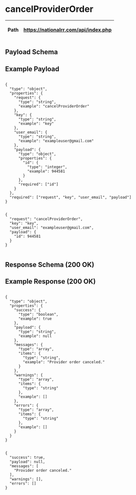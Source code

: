 <h1>cancelProviderOrder</h1>

| <p>Path</p> | <p class='remove_link'>https://nationalrr.com/api/index.php</p> |
| ----------- | --------------------------------------------------------------- |

<div class='api_container'>
<h2 class='left_title'>Payload Schema</h2>
<h2 class='right_title'>Example Payload</h2>
</div>

<div class='api_container'>

 <div class='api_schema'>
    <code>
{
  "type": "object",
  "properties": {
    "request": {
      "type": "string",
      "example": "cancelProviderOrder"
    },
    "key": {
      "type": "string",
      "example": "key"
    },
    "user_email": {
      "type": "string",
      "example": "exampleuser@gmail.com"
    },
    "payload": {
      "type": "object",
      "properties": {
        "id": {
          "type": "integer",
          "example": 944581
        }
      },
      "required": ["id"]
    }
  },
  "required": ["request", "key", "user_email", "payload"]
}
    </code>

  </div>

  <div class='api_payload'>
    <code>
{
  "request": "cancelProviderOrder",
  "key": "key",
  "user_email": "exampleuser@gmail.com",
  "payload": {
    "id": 944581
  }
}
    </code>
  </div>

</div>

<div class='api_container'>
<h2 class='left_title'>Response Schema (200 OK)</h2>
<h2 class='right_title'>Example Response (200 OK)</h2>
</div>

<div class = 'api_container'>

  <div class='api_schema'>
    <code>
{
  "type": "object",
  "properties": {
    "success": {
      "type": "boolean",
      "example": true
    },
    "payload": {
      "type": "string",
      "example": null
    },
    "messages": {
      "type": "array",
      "items": {
        "type": "string",
        "example": "Provider order canceled."
      }
    },
    "warnings": {
      "type": "array",
      "items": {
        "type": "string"
      },
      "example": []
    },
    "errors": {
      "type": "array",
      "items": {
        "type": "string"
      },
      "example": []
    }
  }
}
    </code>
  </div>

  <div class='api_response'>
    <code>
{
  "success": true,
  "payload": null,
  "messages": [
    "Provider order canceled."
  ],
  "warnings": [],
  "errors": []
}
    </code>
  </div>

</div>
